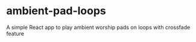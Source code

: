 # ambient-pad-loops
A simple React app to play ambient worship pads on loops with crossfade feature
